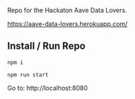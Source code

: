Repo for the Hackaton Aave Data Lovers.

https://aave-data-lovers.herokuapp.com/

## Install / Run Repo

`npm i`

`npm run start`

Go to: http://localhost:8080
